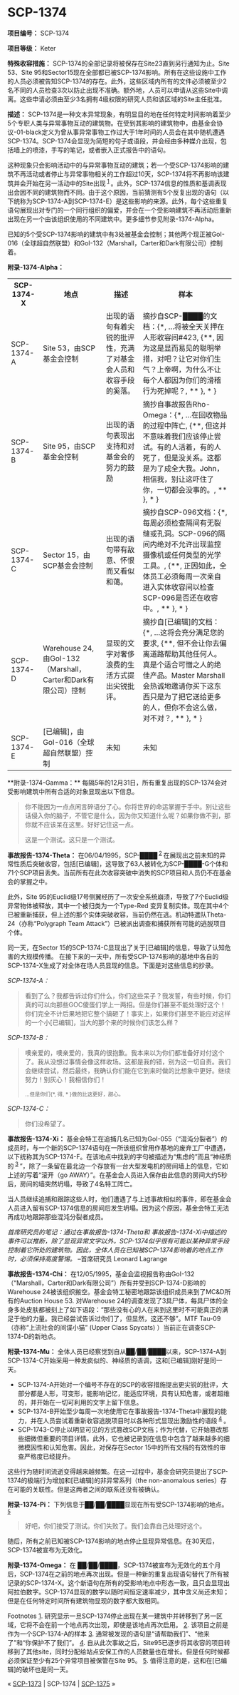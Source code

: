 # SCP-1374
                        


**项目编号：** SCP-1374

**项目等级：** Keter

**特殊收容措施：** SCP-1374的全部记录将被保存在Site23直到另行通知为止。Site 53、Site 95和Sector15现在全部都已被SCP-1374影响。所有在这些设施中工作的人员必须被告知SCP-1374的存在。此外，这些区域内所有的文件必须被至少2名不同的人员检查3次以防止出现不准确。额外地，人员可以申请从这些Site中调离。这些申请必须由至少3名拥有4级权限的研究人员和该区域的Site主任批准。

**描述：** SCP-1374是一种文本异常现象，有明显目的地在任何特定时间影响着至少5个专职人类与异常事物互动的建筑物。在受到其影响的建筑物中，由基金会协议-01-black定义为曾从事异常事物工作过大于1年时间的人员会在其中随机遭遇SCP-1374。SCP-1374会显现为简短的句子或语段，并会经由多种媒介出现，包括墙上的喷漆，手写的笔记，或者嵌入正式报告中的语句。

这种现象只会影响活动中的与异常事物互动的建筑；若一个受SCP-1374影响的建筑不再活动或者停止与异常事物相关的工作超过10天，SCP-1374将不再影响该建筑并会开始在另一活动中的Site出现<sup class='footnoteref'>
 <a shape='rect' class='footnoteref' id='footnoteref-1' href='javascript:;' onclick='WIKIDOT.page.utils.scrollToReference(&apos;footnote-1&apos;)'>1</a>
</sup>。此外，SCP-1374信息的性质和基调表现出会因不同的建筑物而不同。由于这个原因，当前猜测有5个反复出现的语句（以下统称为SCP-1374-A到SCP-1374-E）是这些影响的来源。此外，每个这些重复语句展现出对专门的一个同行组织的偏爱，并会在一个受影响建筑不再活动后重新出现在另一个由该组织使用的不同建筑中。更多细节参见附录-1374-Alpha。

已知的5个受SCP-1374影响的建筑中有3处被基金会控制；其他两个现正被GoI-016（全球超自然联盟）和GoI-132（Marshall，Carter和Dark有限公司）控制着。

**附录-1374-Alpha：** 
<table class='wiki-content-table'>
 <tr>
  <th colspan='1' rowspan='1'>SCP-1374-X</th>
  <th colspan='1' rowspan='1'>&#22320;&#28857;</th>
  <th colspan='1' rowspan='1'>&#25551;&#36848;</th>
  <th colspan='1' rowspan='1'>&#26679;&#26412;</th>
 </tr>
 <tr>
  <td colspan='1' rowspan='1'>SCP-1374-A</td>
  <td colspan='1' rowspan='1'>Site 53&#65292;&#30001;SCP&#22522;&#37329;&#20250;&#25511;&#21046;</td>
  <td colspan='1' rowspan='1'>&#20986;&#29616;&#30340;&#35821;&#21477;&#26377;&#30528;&#23574;&#38160;&#30340;&#25209;&#35780;&#24615;&#65292;&#20805;&#28385;&#20102;&#23545;&#22522;&#37329;&#20250;&#20154;&#21592;&#21644;&#25910;&#23481;&#25163;&#27573;&#30340;&#22874;&#33853;&#12290;</td>
  <td colspan='1' rowspan='1'>&#25688;&#25220;&#33258;SCP-&#9608;&#9608;&#9608;&#9608;&#30340;&#25991;&#26723;&#65306;{*, &#8230;&#23558;&#34987;&#20840;&#22825;&#20851;&#25276;&#22312;&#20154;&#24418;&#25910;&#23481;&#38388;#423, {**, &#22240;&#20026;&#36825;&#26159;&#26174;&#32780;&#26131;&#35265;&#30340;&#32874;&#26126;&#20030;&#25514;&#65292;&#23545;&#21543;&#65311;&#35753;&#23427;&#23545;&#20320;&#20204;&#29983;&#27668;&#65311;&#19978;&#24093;&#21834;&#65292;&#20026;&#20160;&#20040;&#19981;&#35753;&#27599;&#20010;&#20154;&#37117;&#22240;&#20026;&#20320;&#20204;&#30340;&#28369;&#31293;&#34892;&#20026;&#27515;&#25481;&#21602;&#65311;, ** }, * }</td>
 </tr>
 <tr>
  <td colspan='1' rowspan='1'>SCP-1374-B</td>
  <td colspan='1' rowspan='1'>Site 95&#65292;&#30001;SCP&#22522;&#37329;&#20250;&#25511;&#21046;</td>
  <td colspan='1' rowspan='1'>&#20986;&#29616;&#30340;&#35821;&#21477;&#34920;&#29616;&#20986;&#25903;&#25345;&#21644;&#23545;&#22522;&#37329;&#20250;&#30340;&#21162;&#21147;&#30340;&#40723;&#21169;</td>
  <td colspan='1' rowspan='1'>&#25688;&#25220;&#33258;&#20107;&#25925;&#25253;&#21578;Rho-Omega&#65306;{*, &#8230;&#22312;&#22238;&#25910;&#29289;&#21697;&#30340;&#36807;&#31243;&#20013;&#38453;&#20129;, {**, &#20294;&#36825;&#24182;&#19981;&#24847;&#21619;&#30528;&#25105;&#20204;&#24212;&#35813;&#20572;&#27490;&#23581;&#35797;&#12290;&#26377;&#30340;&#20154;&#27963;&#30528;&#65292;&#26377;&#30340;&#20154;&#27515;&#20102;&#65292;&#20294;&#26159;&#27809;&#20851;&#31995;&#12290;&#36825;&#37117;&#26159;&#20026;&#20102;&#25104;&#20840;&#22823;&#25105;&#12290;John&#65292;&#30456;&#20449;&#25105;&#65292;&#21035;&#35753;&#36825;&#21523;&#20303;&#20102;&#20320;&#65292;&#19968;&#20999;&#37117;&#20250;&#27809;&#20107;&#30340;&#12290;, ** }, * }</td>
 </tr>
 <tr>
  <td colspan='1' rowspan='1'>SCP-1374-C</td>
  <td colspan='1' rowspan='1'>Sector 15&#65292;&#30001;SCP&#22522;&#37329;&#20250;&#25511;&#21046;</td>
  <td colspan='1' rowspan='1'>&#20986;&#29616;&#30340;&#35821;&#21477;&#24102;&#26377;&#25932;&#24847;&#12289;&#24576;&#24680;&#32780;&#21448;&#30475;&#20284;&#21644;&#34108;&#12290;</td>
  <td colspan='1' rowspan='1'>&#25688;&#25220;&#33258;SCP-096&#25991;&#26723;&#65306;{*, &#27599;&#21608;&#24517;&#39035;&#26816;&#26597;&#38548;&#38388;&#26377;&#26080;&#35010;&#32541;&#25110;&#23380;&#27934;&#12290;SCP-096&#30340;&#38548;&#38388;&#20869;&#32477;&#23545;&#19981;&#20801;&#35768;&#20986;&#29616;&#30417;&#25511;&#25668;&#20687;&#26426;&#25110;&#20219;&#20309;&#31867;&#22411;&#30340;&#20809;&#23398;&#24037;&#20855;&#12290;, {**, &#27491;&#22240;&#22914;&#27492;&#65292;&#20840;&#20307;&#21592;&#24037;&#24517;&#39035;&#27599;&#21608;&#19968;&#27425;&#20146;&#33258;&#36827;&#20837;&#23454;&#20307;&#25910;&#23481;&#38388;&#20197;&#26816;&#26597;SCP-096&#26159;&#21542;&#36824;&#22312;&#25910;&#23481;&#20013;&#12290;, ** }, * }</td>
 </tr>
 <tr>
  <td colspan='1' rowspan='1'>SCP-1374-D</td>
  <td colspan='1' rowspan='1'>Warehouse 24, &#30001;GoI-132&#65288;Marshall&#65292;Carter&#21644;Dark&#26377;&#38480;&#20844;&#21496;&#65289;&#25511;&#21046;</td>
  <td colspan='1' rowspan='1'>&#26174;&#29616;&#30340;&#25991;&#23383;&#23545;&#22882;&#20360;&#28010;&#36153;&#30340;&#29983;&#27963;&#26041;&#24335;&#25552;&#20986;&#23574;&#38160;&#25209;&#35780;&#12290;</td>
  <td colspan='1' rowspan='1'>&#25688;&#25220;&#33258;[&#24050;&#32534;&#36753;]&#30340;&#25991;&#26723;&#65306;{*, &#8230;&#36825;&#23558;&#20250;&#20805;&#20998;&#28385;&#36275;&#24744;&#30340;&#35201;&#27714;, {**, &#20294;&#19981;&#20250;&#35753;&#20320;&#21435;&#20559;&#31163;&#36947;&#36335;&#24110;&#21161;&#20854;&#20182;&#20219;&#20309;&#20154;&#12290;&#30495;&#26159;&#20010;&#36866;&#21512;&#21487;&#24974;&#20043;&#20154;&#30340;&#32477;&#20339;&#20135;&#21697;&#12290;Master Marshall&#20250;&#28909;&#35802;&#22320;&#36992;&#35831;&#20320;&#20080;&#19979;&#36825;&#19996;&#35199;&#21482;&#26159;&#20026;&#20102;&#25226;&#23427;&#36865;&#32473;&#26356;&#22810;&#30340;&#20154;&#65292;&#20294;&#20320;&#19981;&#20250;&#36825;&#20040;&#20570;&#65292;&#23545;&#19981;&#23545;&#65311;, ** }, * }</td>
 </tr>
 <tr>
  <td colspan='1' rowspan='1'>SCP-1374-E</td>
  <td colspan='1' rowspan='1'>[&#24050;&#32534;&#36753;]&#65292;&#30001;GoI-016&#65288;&#20840;&#29699;&#36229;&#33258;&#28982;&#32852;&#30431;&#65289;&#25511;&#21046;</td>
  <td colspan='1' rowspan='1'>&#26410;&#30693;</td>
  <td colspan='1' rowspan='1'>&#26410;&#30693;</td>
 </tr>
</table>
**附录-1374-Gamma：** 每隔5年的12月31日，所有重复出现的SCP-1374会对受影响建筑中所有合适的对象显现出以下信息。


> 你不能因为一点点闲言碎语分了心。你将世界的命运掌握于手中。别让这些话侵入你的脑子，不管它是什么，因为你又知道什么呢？如果你做不到，那你就不应该呆在这里。好好记住这一点。
> 
> 这是一个测试。这只是一个测试。
> 

**事故报告-1374-Theta：** 在06/04/1995，SCP-████<sup class='footnoteref'>
 <a shape='rect' class='footnoteref' id='footnoteref-2' href='javascript:;' onclick='WIKIDOT.page.utils.scrollToReference(&apos;footnote-2&apos;)'>2</a>
</sup>在展现出之前未知的异常性质后突破收容，包括[已编辑]，这导致了63人被转化为SCP-████-G个体和71个SCP项目丢失。当前所有在此次收容突破中消失的SCP项目和人员仍不在基金会的掌握之中。

此外，Site 95的Euclid级17号侧翼经历了一次安全系统崩溃，导致了7个Euclid级异常物体被释放，其中一个被归类为一个Type-Red 变异复制实体。现在其中4个已被重新捕获，但上述的那个实体突破收容，当前仍然在逃。机动特遣队Theta-24（亦称“Polygraph Team Attack”）已被派出调查和捕获所有可能的逃脱项目个体。

同一天，在Sector 15的SCP-1374-C显现出了关于[已编辑]的信息，导致了认知危害的大规模传播。
在接下来的一天中，所有受SCP-1374影响的基地中各自的SCP-1374-X生成了对全体在场人员显现的信息。下面是对这些信息的抄录。

*SCP-1374-A：* 


> 看到了么？我都告诉过你们什么，你们这些呆子？我发誓，有些时候，你们真的可以向那些GOC傻蛋们学上一两招。但是你们甚至不能处理好这个！你们完全不计后果地把它整个搞砸了！事实上，如果你们甚至不能应对这样的一个小[已编辑]，当大的那个来的时候你们该怎么样？
> 

*SCP-1374-B：* 


> 噢亲爱的，噢亲爱的，我真的很抱歉。我本来以为你们都准备好对付这个了。我从没想过事情会像这样收场。这都是我的错，别为这一切自责。我们会继续尝试，然后最终，我确认你们能在它到来时做的比想象中更好。继续努力！别灰心！我相信你们！
> 
> <sub>&#8230;&#20294;&#26159;&#20320;&#20204;{*, &#24471;, * }&#20570;&#30340;&#27604;&#36825;&#26356;&#22909;&#65292;&#29980;&#24515;&#12290;</sub>
> 

*SCP-1374-C：* 


> 你们没希望了。
> 

**事故报告-1374-Xi：** 基金会特工在追捕几名已知为GoI-055（“混沌分裂者”）的成员时，与一个新的SCP-1374语句在一所该组织曾用作基地的废弃工厂中遭遇，以下统称其为SCP-1374-F。在该地点中找到的字句被描述为“焦虑的”而且“神经质的<sup class='footnoteref'>
 <a shape='rect' class='footnoteref' id='footnoteref-3' href='javascript:;' onclick='WIKIDOT.page.utils.scrollToReference(&apos;footnote-3&apos;)'>3</a>
</sup>”，除了一条留在最北边一个存放有一台大型发电机的房间墙上的信息，它如上述的写着“滚开（go AWAY）”。在基金会人员进入保存由此信息的房间大约5秒后，房间的墙突然坍塌，导致了4名特工阵亡。

当人员继续追捕和跟踪这些人时，他们遭遇了与上述事故相似的事件，即在基金会人员进入留有SCP-1374信息的房间后发生坍塌。因为这个原因，基金会特工无法再成功地跟踪那些混沌分裂者成员。

*首席研究员的笔记：通过在事故报告-1374-Theta和 事故报告-1374-Xi中描述的事件可以推断，除了显现异常文字以外，SCP-1374似乎很有可能以某种异常手段控制着它所处的建筑物。因此，全体人员在已知被SCP-1374影响着的地点工作时，必须保持高度警惕。*  –首席研究员 Leonard Lagrange

**事故报告-1374-Chi：** 在12/05/1995，基金会监视报告称由GoI-132
（“Marshall，Carter和Dark有限公司”）所有并受到SCP-1374-D影响的Warehouse 24被该组织搬空。基金会特工秘密地跟踪该组织成员来到了MC&D所有的Auction House 53. 对Warehouse 24的调查发现了3具尸体，每具尸体的全身多处皮肤都被刻上了如下语段：“那些没有心的人在来到这里时不可能真正的满足于他的力量。我已经尝试告诉过你们了，但显然，这还不够”。MTF Tau-09（亦称“上流社会的间谍小猫” (Upper Class
Spycats) ）当前正在调查SCP-1374-D的新地点。

**附录-1374-Mu：** 全体人员已经察觉到自从██/██/████以来，SCP-1374-A到SCP-1374-C开始采用一种发疯似的、神经质的语调，这和[已编辑]刚好是同一天。

- SCP-1374-A开始对一个编号不存在的SCP的收容措施提出更尖锐的批评，大部分都是人形，可变形，能影响记忆，能适应环境，具有认知危害，或者超维的，并开始在一切可利用的文字上留下信息。
- SCP-1374-B开始至少每周一次地使用它在事故报告-1374-Theta中展现的能力，并在人员尝试着重新收容逃脱项目时以各种形式显现出激励性的语段<sup class='footnoteref'>
 <a shape='rect' class='footnoteref' id='footnoteref-4' href='javascript:;' onclick='WIKIDOT.page.utils.scrollToReference(&apos;footnote-4&apos;)'>4</a>
</sup>。
- SCP-1743-C停止以明显可见的方式篡改SCP文档；作为代替，它开始篡改那些细微但重要的项目详情。此外，它也被记录到在信息中包含了越来越多的细微模因性和认知危害。因此，对保存在Sector 15中的所有文档的有效性的审查严格度已经提升。

这些行为随时间流逝变得越来越频繁。在这一过程中，基金会研究员提出了SCP-1374的极端行为增加和[已编辑]的非异常系列（the non-anomalous series）存在可能的关联性。但是这两者之间的联系还没有被确认。

**附录-1374-Pi：** 下列信息于██/██/████显现在所有受SCP-1374影响的地点。<sup class='footnoteref'>
 <a shape='rect' class='footnoteref' id='footnoteref-5' href='javascript:;' onclick='WIKIDOT.page.utils.scrollToReference(&apos;footnote-5&apos;)'>5</a>
</sup>


> 好吧，你们接受了测试。你们失败了。我们会靠自己处理好这个。
> 

随后，所有之前已知被SCP-1374影响的地点停止显现异常信息。在30天后，SCP-1374被宣布为无效化。

**附录-1374-Omega：** 在 ██/██/████，SCP-1374被宣布为无效化的五个月后，SCP-1374在之前的地点再次出现。但是一种新的重复出现语句替代了所有被记录的SCP-1374-X。这个新语句在所有的受影响地点中形态一致，且只会显现出阿拉伯数字。SCP-1374显现的数字以随时间恒定速率减少，其中含义尚还未知；但是在任何特定时间所有建筑物显现的数字都大致相同。


Footnotes
<a shape='rect' href='javascript:;' onclick='WIKIDOT.page.utils.scrollToReference(&apos;footnoteref-1&apos;)'>1</a>. 研究显示一旦SCP-1374停止出现在某一建筑中并转移到了另一区域，它将不会在前一个地点再次出现，即使是该地点再次启用。
<a shape='rect' href='javascript:;' onclick='WIKIDOT.page.utils.scrollToReference(&apos;footnoteref-2&apos;)'>2</a>. 该项目之前是作为一个SCP-1374-A的样本
<a shape='rect' href='javascript:;' onclick='WIKIDOT.page.utils.scrollToReference(&apos;footnoteref-3&apos;)'>3</a>. 通常被发现的语句是“请帮助我们”、“他来了”和“你保护不了我们”。
<a shape='rect' href='javascript:;' onclick='WIKIDOT.page.utils.scrollToReference(&apos;footnoteref-4&apos;)'>4</a>. 自从此次事故之后，Site95已逐步将其收容的项目转移到了其他site，同时分配给站点安保工作的人员数量也在增长。但是任何时候都必须保证至少有25个异常项目被保管在Site 95。
<a shape='rect' href='javascript:;' onclick='WIKIDOT.page.utils.scrollToReference(&apos;footnoteref-5&apos;)'>5</a>. 值得注意的是，这和在[已编辑]的破坏也是同一天。



« [SCP-1373](/scp-1373) | SCP-1374 | [SCP-1375](/scp-1375) »





                    